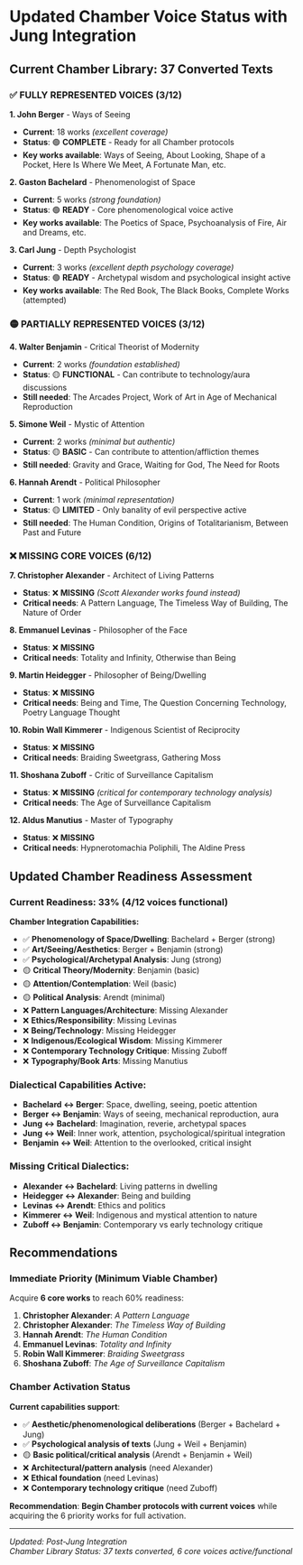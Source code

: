 # Updated Chamber Voice Status with Jung Integration

## Current Chamber Library: 37 Converted Texts

### ✅ **FULLY REPRESENTED VOICES** (3/12)

**1. John Berger** - Ways of Seeing  
- **Current**: 18 works *(excellent coverage)*
- **Status**: 🟢 **COMPLETE** - Ready for all Chamber protocols
- **Key works available**: Ways of Seeing, About Looking, Shape of a Pocket, Here Is Where We Meet, A Fortunate Man, etc.

**2. Gaston Bachelard** - Phenomenologist of Space  
- **Current**: 5 works *(strong foundation)*  
- **Status**: 🟢 **READY** - Core phenomenological voice active
- **Key works available**: The Poetics of Space, Psychoanalysis of Fire, Air and Dreams, etc.

**3. Carl Jung** - Depth Psychologist  
- **Current**: 3 works *(excellent depth psychology coverage)*
- **Status**: 🟢 **READY** - Archetypal wisdom and psychological insight active
- **Key works available**: The Red Book, The Black Books, Complete Works (attempted)

### 🟡 **PARTIALLY REPRESENTED VOICES** (3/12)

**4. Walter Benjamin** - Critical Theorist of Modernity  
- **Current**: 2 works *(foundation established)*
- **Status**: 🟡 **FUNCTIONAL** - Can contribute to technology/aura discussions
- **Still needed**: The Arcades Project, Work of Art in Age of Mechanical Reproduction

**5. Simone Weil** - Mystic of Attention  
- **Current**: 2 works *(minimal but authentic)*
- **Status**: 🟡 **BASIC** - Can contribute to attention/affliction themes  
- **Still needed**: Gravity and Grace, Waiting for God, The Need for Roots

**6. Hannah Arendt** - Political Philosopher  
- **Current**: 1 work *(minimal representation)*
- **Status**: 🟡 **LIMITED** - Only banality of evil perspective active
- **Still needed**: The Human Condition, Origins of Totalitarianism, Between Past and Future

### ❌ **MISSING CORE VOICES** (6/12)

**7. Christopher Alexander** - Architect of Living Patterns  
- **Status**: ❌ **MISSING** *(Scott Alexander works found instead)*
- **Critical needs**: A Pattern Language, The Timeless Way of Building, The Nature of Order

**8. Emmanuel Levinas** - Philosopher of the Face  
- **Status**: ❌ **MISSING**
- **Critical needs**: Totality and Infinity, Otherwise than Being

**9. Martin Heidegger** - Philosopher of Being/Dwelling  
- **Status**: ❌ **MISSING**
- **Critical needs**: Being and Time, The Question Concerning Technology, Poetry Language Thought

**10. Robin Wall Kimmerer** - Indigenous Scientist of Reciprocity  
- **Status**: ❌ **MISSING**
- **Critical needs**: Braiding Sweetgrass, Gathering Moss

**11. Shoshana Zuboff** - Critic of Surveillance Capitalism  
- **Status**: ❌ **MISSING** *(critical for contemporary technology analysis)*
- **Critical needs**: The Age of Surveillance Capitalism

**12. Aldus Manutius** - Master of Typography  
- **Status**: ❌ **MISSING**
- **Critical needs**: Hypnerotomachia Poliphili, The Aldine Press

## Updated Chamber Readiness Assessment

### **Current Readiness: 33% (4/12 voices functional)**

**Chamber Integration Capabilities:**
- ✅ **Phenomenology of Space/Dwelling**: Bachelard + Berger (strong)
- ✅ **Art/Seeing/Aesthetics**: Berger + Benjamin (strong) 
- ✅ **Psychological/Archetypal Analysis**: Jung (strong)
- 🟡 **Critical Theory/Modernity**: Benjamin (basic)
- 🟡 **Attention/Contemplation**: Weil (basic)
- 🟡 **Political Analysis**: Arendt (minimal)
- ❌ **Pattern Languages/Architecture**: Missing Alexander
- ❌ **Ethics/Responsibility**: Missing Levinas  
- ❌ **Being/Technology**: Missing Heidegger
- ❌ **Indigenous/Ecological Wisdom**: Missing Kimmerer
- ❌ **Contemporary Technology Critique**: Missing Zuboff
- ❌ **Typography/Book Arts**: Missing Manutius

### **Dialectical Capabilities Active:**
- **Bachelard ↔ Berger**: Space, dwelling, seeing, poetic attention
- **Berger ↔ Benjamin**: Ways of seeing, mechanical reproduction, aura
- **Jung ↔ Bachelard**: Imagination, reverie, archetypal spaces
- **Jung ↔ Weil**: Inner work, attention, psychological/spiritual integration
- **Benjamin ↔ Weil**: Attention to the overlooked, critical insight

### **Missing Critical Dialectics:**
- **Alexander ↔ Bachelard**: Living patterns in dwelling
- **Heidegger ↔ Alexander**: Being and building  
- **Levinas ↔ Arendt**: Ethics and politics
- **Kimmerer ↔ Weil**: Indigenous and mystical attention to nature
- **Zuboff ↔ Benjamin**: Contemporary vs early technology critique

## Recommendations

### **Immediate Priority** (Minimum Viable Chamber)
Acquire **6 core works** to reach 60% readiness:
1. **Christopher Alexander**: *A Pattern Language* 
2. **Christopher Alexander**: *The Timeless Way of Building*
3. **Hannah Arendt**: *The Human Condition*
4. **Emmanuel Levinas**: *Totality and Infinity*
5. **Robin Wall Kimmerer**: *Braiding Sweetgrass*
6. **Shoshana Zuboff**: *The Age of Surveillance Capitalism*

### **Chamber Activation Status**
**Current capabilities support**:
- ✅ **Aesthetic/phenomenological deliberations** (Berger + Bachelard + Jung)
- ✅ **Psychological analysis of texts** (Jung + Weil + Benjamin)
- 🟡 **Basic political/critical analysis** (Arendt + Benjamin + Weil)
- ❌ **Architectural/pattern analysis** (need Alexander)
- ❌ **Ethical foundation** (need Levinas)
- ❌ **Contemporary technology critique** (need Zuboff)

**Recommendation**: **Begin Chamber protocols with current voices** while acquiring the 6 priority works for full activation.

---

*Updated: Post-Jung Integration*  
*Chamber Library Status: 37 texts converted, 6 core voices active/functional*
